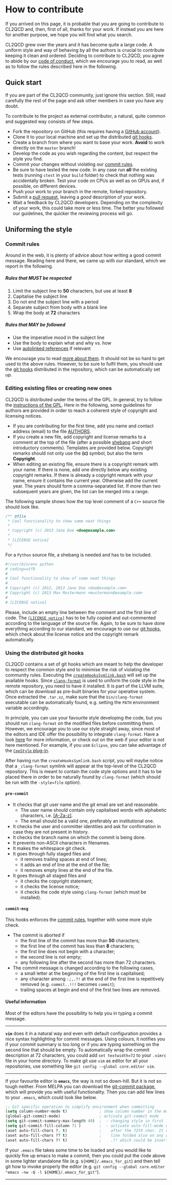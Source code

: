 How to contribute
=================

If you arrived on this page, it is probable that you are going to contribute to CL2QCD and, then, first of all, thanks for your work.
If instead you are here for another purpose, we hope you will find what you search.

CL2QCD grew over the years and it has become quite a large code.
A uniform style and way of behaving by all the authors is crucial to contribute keeping it clean and ordered.
Deciding to contribute to CL2QCD, you agree to abide by our [code of conduct](CODE_OF_CONDUCT.md), which we encourage you to read, as well as to follow the rules described here in the following.


Quick start
-----------

If you are part of the CL2QCD community, just ignore this section.
Still, read carefully the rest of the page and ask other members in case you have any doubt.

To contribute to the project as external contributor, a natural, quite common and suggested way consists of few steps.
* Fork the repository on GitHub (this requires having a [GitHub account](https://github.com/signup/free)).
* Clone it to your local machine and set up the distributed [git hooks](#using-the-distributed-git-hooks).
* Create a branch from where you want to base your work.
  **Avoid** to work directly on the `master` branch!
* Develop the code as you wish regarding the content, but respect the style you find.
* Commit your changes without violating our [commit rules](#commit-rules).
* Be sure to have tested the new code.
  In any case run **all** the existing tests (running `ctest` in your `build` folder) to check that nothing was accidentally broken.
  Test your code on CPUs as well as on GPUs and, if possible, on different devices.
* Push your work to your branch in the remote, forked repository.
* Submit a [pull request](https://help.github.com/articles/about-pull-requests/), leaving a *good* description of your work.
* Wait a feedback by CL2QCD developers.
  Depending on the complexity of your work, this could take more or less time.
  The better you followed our guidelines, the quicker the reviewing process will go.


Uniforming the style
--------------------

### Commit rules

Around in the web, it is plenty of advice about how writing a good commit message.
Reading here and there, we came up with our standard, which we report in the following.

##### Rules that MUST be respected

1. Limit the subject line to **50** characters, but use at least **8**
1. Capitalise the subject line
1. Do not end the subject line with a period
1. Separate subject from body with a blank line
1. Wrap the body at **72** characters

##### Rules that MAY be followed

* Use the imperative mood in the subject line
* Use the body to explain what and why vs. how
* Use [autolinked references](https://help.github.com/articles/autolinked-references-and-urls/) if relevant

We encourage you to read [more about them](https://chris.beams.io/posts/git-commit/).
It should not be so hard to get used to the above rules.
However, to be sure to fulfil them, you should use the [git hooks](#using-the-distributed-git-hooks) distributed in the repository, which can be automatically set up.


### Editing existing files or creating new ones

CL2QCD is distributed under the terms of the GPL.
In general, try to follow the [instructions of the GPL](http://www.gnu.org/licenses/gpl-howto.en.html).
Here in the following, some guidelines for authors are provided in order to reach a coherent style of copyright and licensing notices.

* If you are contributing for the first time, add you name and contact address (email) to the file [AUTHORS](AUTHORS.md).
* If you create a new file, add copyright and license remarks to a comment at the top of the file (after a possible [shebang](https://en.wikipedia.org/wiki/Shebang_(Unix)) and short introductory comments).
  Templates are provided below.
  Copyright remarks should not only use the **(c)** symbol, but also the term **Copyright**.
* When editing an existing file, ensure there is a copyright remark with your name.
  If there is none, add one directly below any existing copyright remarks.
  If there is already a copyright remark with your name, ensure it contains the current year.
  Otherwise add the current year.
  The years should form a comma-separated list.
  If more than two subsequent years are given, the list can be merged into a range.

The following sample shows how the top level comment of a `C++` source file should look like.

```cpp
/** @file
 * Cool functionality to show some neat things
 *
 * Copyright (c) 2013 Jane Doe <doe@example.com>
 *
 * [LICENSE notice]
 */

```

For a `Python` source file, a shebang is needed and has to be included.

```python
#!/usr/bin/env python
# coding=utf8
#
# Cool functionality to show of some neat things
#
# Copyright (c) 2012, 2013 Jane Doe <doe@example.com>
# Copyright (c) 2013 Max Mustermann <mustermann@example.com>
#
# [LICENSE notice]

```

Please, include an empty line between the comment and the first line of code.
The [`[LICENSE notice]`](git_hooks/header.txt) has to be fully copied and out-commented according to the language of the source file.
Again, to be sure to have done everything according to our standard, we encourage to use our [git hooks](#using-the-distributed-git-hooks), which check about the license notice and the copyright remark automatically.


### Using the distributed git hooks

CL2QCD contains a set of git hooks which are meant to help the developer to respect the common style and to minimise the risk of violating the community rules.
Executing the [`createHooksSymlink.bash`](git_hooks/createHooksSymlink.bash) will set up the available hooks.
Since [`clang-format`](http://releases.llvm.org/) is used to uniform the code style in the remote repository, you need to have it installed.
It is part of the LLVM suite, which can be download as pre-built binaries for your operative system.
Once extracted the `.tar.xz`, make sure that the `bin/clang-format` executable can be automatically found, e.g. setting the `PATH` environment variable accordingly.

In principle, you can use your favourite style developing the code, but you should run `clang-format` on the modified files before committing them.
However, we encourage you to use our style straight away, since most of the editors and IDE offer the possibility to integrate `clang-format`.
Have a look [here](https://clang.llvm.org/docs/ClangFormat.html#vim-integration) for more information, or check out on the web if your editor is not here mentioned.
For example, if you use `Eclipse`, you can take advantage of the [`CppStyle` plug-in](https://github.com/wangzw/CppStyle).

After having run the `createHooksSymlink.bash` script, you will maybe notice that a `_clang-format` symlink will appear at the top-level of the CL2QCD repository.
This is meant to contain the code style options and it has to be placed there in order to be naturally found by `clang-format` (which should be run with the `-style=file` option).

#### `pre-commit`

* It checks that git user name and the git email are set and reasonable.
   * The user name should contain only capitalised words with alphabetic characters, i.e. [[A-Za-z]](https://en.wikipedia.org/wiki/Regular_expression#Character_classes).
   * The email should be a valid one, preferably an institutional one.
* It checks the user and committer identities and ask for confirmation in case they are not present in history.
* It checks the branch name on which the commit is being done.
* It prevents non-ASCII characters in filenames.
* It makes the whitespace git check.
* It goes through fully staged files and
   * it removes trailing spaces at end of lines;
   * it adds an end of line at the end of the file;
   * it removes empty lines at the end of the file.
* It goes through all staged files and
   * it checks the copyright statement;
   * it checks the license notice;
   * it checks the code style using `clang-format` (which must be installed).

#### `commit-msg`

This hooks enforces the [commit rules](#commit-rules), together with some more style check.

* The commit is aborted if
  * the first line of the commit has more than **50** characters;
  * the first line of the commit has less than **8** characters;
  * the first line does not begin with a character;
  * the second line is not empty;
  * any following line after the second has more than 72 characters.
* The commit message is changed according to the following cases,
  * a small letter at the beginning of the first line is capitalised;
  * any character among `:;,.?!` at the end of the first line is repetitively removed (e.g. `commit..!!!` becomes `commit`);
  * trailing spaces at begin and end of the first two lines are removed.

#### Useful information

Most of the editors have the possibility to help you in typing a commit message.

---

**`vim`** does it in a natural way and even with default configuration provides a nice syntax highlighting for commit messages.
Using colours, it notifies you if your commit summary is too long or if you are typing something on the second line that should be empty.
To automatically wrap the commit description at 72 characters, you could add `set textwidth=72` to your `.vimrc` file in your home directory.
To make git use `vim` as editor for all your repositories, use something like `git config --global core.editor vim`.

---

If your favourite editor is **`emacs`**, the way is not so down-hill.
But it is not so tough neither.
From MELPA you can download the [git-commit package](https://melpa.org/#/git-commit), which will provide you with useful functionality.
Then you can add few lines to your `.emacs`, which could look like below.

```lisp
;; Git specific operation to simplify environment when committing
(setq column-number-mode t)              ; show column number in the mode line
(global-git-commit-mode)                 ; activate git-commit mode
(setq git-commit-summary-max-length 49)  ;  - changing style in first line after the 50th char
(setq git-commit-fill-column 71 )        ;  - activate auto-fill-mode on space and return
(aset auto-fill-chars ?. t)              ;    after the 72th char. It can be useful to have
(aset auto-fill-chars ?? t)              ;    line folded also on any of the punctuation like
(aset auto-fill-chars ?! t)              ;    .?! which could be inserted beyond char 72.
```

If your `.emacs` file takes some time to be loaded and you would like to quickly fire up emacs to make a commit, then you could put the code above in some lighter standalone file (e.g. `${HOME}/.emacs_for_git`) and then tell git how to invoke properly the editor (e.g. `git config --global core.editor "emacs -nw -Q -l ${HOME}/.emacs_for_git"`).

---
